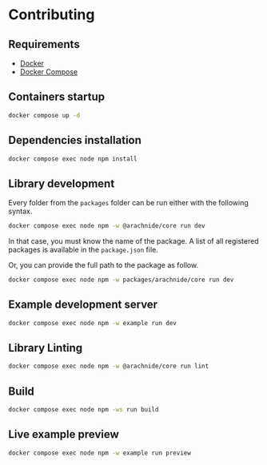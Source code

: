 # Contributing

## Requirements

- [Docker](https://www.docker.com/)
- [Docker Compose](https://docs.docker.com/compose/)

## Containers startup

```bash
docker compose up -d
```

## Dependencies installation

```bash
docker compose exec node npm install
```

## Library development

Every folder from the `packages` folder can be run either with the following syntax.

```bash
docker compose exec node npm -w @arachnide/core run dev
```

In that case, you must know the name of the package. A list of all registered packages is available in the `package.json` file.

Or, you can provide the full path to the package as follow.

```bash
docker compose exec node npm -w packages/arachnide/core run dev
```

## Example development server

```bash
docker compose exec node npm -w example run dev
```

## Library Linting

```bash
docker compose exec node npm -w @arachnide/core run lint
```

## Build

```bash
docker compose exec node npm -ws run build
```

## Live example preview

```bash
docker compose exec node npm -w example run preview
```
